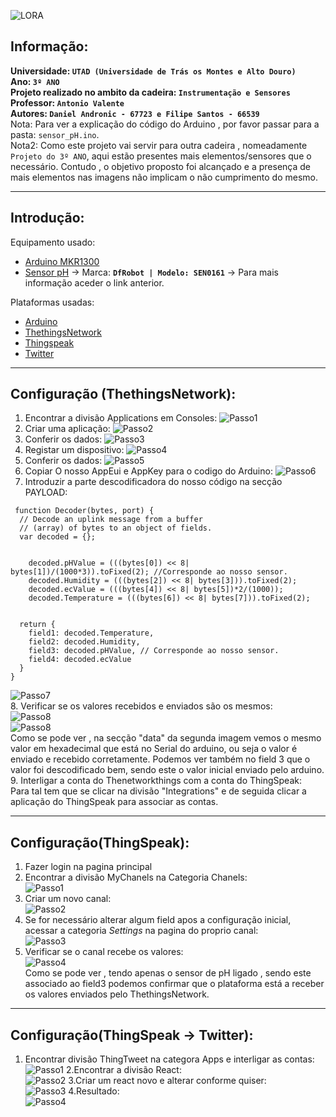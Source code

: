 ![LORA](https://github.com/m3adn/sensor_pH-Arduino/blob/master/img/ezgif-5-9308055b7467.png)
## Informação:
**Universidade: `UTAD (Universidade de Trás os Montes e Alto Douro)`   
Ano: `3º ANO`  
Projeto realizado no ambito da cadeira: `Instrumentação e Sensores`  
Professor: `Antonio Valente`  
Autores: `Daniel Andronic - 67723 e Filipe Santos - 66539`**  
Nota: Para ver a explicação do código do Arduino , por favor passar para a pasta: `sensor_pH.ino`.   
Nota2: Como este projeto vai servir para outra cadeira , nomeadamente `Projeto do 3º ANO`, aqui estão presentes mais elementos/sensores que o necessário. Contudo , o objetivo proposto foi alcançado e a presença de mais elementos nas imagens não implicam o não cumprimento do mesmo.
_____________________________________________________________

## Introdução:
Equipamento usado: 
  - [Arduino MKR1300](https://store.arduino.cc/arduino-mkr-wan-1300-lora-connectivity-1414)
  - [Sensor pH](https://wiki.dfrobot.com/PH_meter_SKU__SEN0161_) -> Marca: **`DfRobot | Modelo: SEN0161`** -> Para mais informação aceder o link anterior.

Plataformas usadas:
  - [Arduino](https://www.arduino.cc)
  - [ThethingsNetwork](https://www.thethingsnetwork.org)
  - [Thingspeak](https://thingspeak.com)
  - [Twitter](https://twitter.com/home)

_____________________________________________________________

## Configuração (ThethingsNetwork):
1. Encontrar a divisão Applications em Consoles:
![Passo1](https://github.com/m3adn/sensor_pH-Arduino/blob/master/img/thing1.png)
2. Criar uma aplicação:
![Passo2](https://github.com/m3adn/sensor_pH-Arduino/blob/master/img/thing2.png)
3. Conferir os dados:
![Passo3](https://github.com/m3adn/sensor_pH-Arduino/blob/master/img/thing3.png)
4. Registar um dispositivo:
![Passo4](https://github.com/m3adn/sensor_pH-Arduino/blob/master/img/thing4.png)
5. Conferir os dados:
![Passo5](https://github.com/m3adn/sensor_pH-Arduino/blob/master/img/thing5.png)
6. Copiar O nosso AppEui e AppKey para o codigo do Arduino:
![Passo6](https://github.com/m3adn/sensor_pH-Arduino/blob/master/img/thing7.png)
7. Introduzir a parte descodificadora do nosso código na secção PAYLOAD:
```
 function Decoder(bytes, port) {
  // Decode an uplink message from a buffer
  // (array) of bytes to an object of fields.
  var decoded = {};
  
 
    decoded.pHValue = (((bytes[0]) << 8| bytes[1])/(1000*3)).toFixed(2); //Corresponde ao nosso sensor.
    decoded.Humidity = (((bytes[2]) << 8| bytes[3])).toFixed(2);
    decoded.ecValue = (((bytes[4]) << 8| bytes[5])*2/(1000));
    decoded.Temperature = (((bytes[6]) << 8| bytes[7])).toFixed(2);
  

  return {
    field1: decoded.Temperature,
    field2: decoded.Humidity,
    field3: decoded.pHValue, // Corresponde ao nosso sensor.
    field4: decoded.ecValue
  }
}
```
![Passo7](https://github.com/m3adn/sensor_pH-Arduino/blob/master/img/thing6.png)  
8. Verificar se os valores recebidos e enviados são os mesmos:    
![Passo8](https://github.com/m3adn/sensor_pH-Arduino/blob/master/img/thing88.png)  
![Passo8](https://github.com/m3adn/sensor_pH-Arduino/blob/master/img/thing99.png)  
Como se pode ver , na secção "data" da segunda imagem vemos o mesmo valor em hexadecimal que está no Serial do arduino, ou seja o valor é enviado e recebido corretamente. Podemos ver também no field 3 que o valor foi descodificado bem, sendo este o valor inicial enviado pelo arduino.   
9. Interligar a conta do Thenetworkthings com a conta do ThingSpeak:  
Para tal tem que se clicar na divisão "Integrations" e de seguida clicar a aplicação do ThingSpeak para associar as contas.

_______________________________________________________________

## Configuração(ThingSpeak):
1. Fazer login na pagina principal    
2. Encontrar a divisão MyChanels na Categoria Chanels:  
![Passo1](https://github.com/m3adn/sensor_pH-Arduino/blob/master/img/speak12.png)
3. Criar um novo canal:  
![Passo2](https://github.com/m3adn/sensor_pH-Arduino/blob/master/img/speak22.png)
4. Se for necessário alterar algum field apos a configuração inicial, acessar a categoria *Settings* na pagina do proprio canal:  
![Passo3](https://github.com/m3adn/sensor_pH-Arduino/blob/master/img/speak32.png)
5. Verificar se o canal recebe os valores:    
![Passo4](https://github.com/m3adn/sensor_pH-Arduino/blob/master/img/speak13.png)  
Como se pode ver , tendo apenas o sensor de pH ligado , sendo este associado ao field3 podemos confirmar que o plataforma está a receber os valores enviados pelo ThethingsNetwork.

________________________________________________________________

## Configuração(ThingSpeak -> Twitter):
1. Encontrar divisão ThingTweet na categora Apps e interligar as contas:    
![Passo1](https://github.com/m3adn/sensor_pH-Arduino/blob/master/img/speak7.png)
2.Encontrar a divisão React:    
![Passo2](https://github.com/m3adn/sensor_pH-Arduino/blob/master/img/speak52.png)
3.Criar um react novo e alterar conforme quiser:     
![Passo3](https://github.com/m3adn/sensor_pH-Arduino/blob/master/img/speak62.png)
4.Resultado:    
![Passo4](https://github.com/m3adn/sensor_pH-Arduino/blob/master/img/speak92.png)

